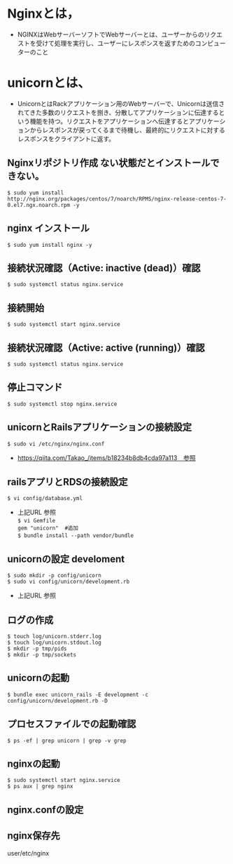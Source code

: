 # Nginxとは，  
* NGINXはWebサーバーソフトでWebサーバーとは、ユーザーからのリクエストを受けて処理を実行し、ユーザーにレスポンスを返すためのコンピューターのこと  
# unicornとは、 
* UnicornとはRackアプリケーション用のWebサーバーで、Unicornは送信されてきた多数のリクエストを捌き、分散してアプリケーションに伝達するという機能を持つ。リクエストをアプリケーションへ伝達するとアプリケーションからレスポンスが戻ってくるまで待機し、最終的にリクエストに対するレスポンスをクライアントに返す。
## Nginxリポジトリ作成 ない状態だとインストールできない。  
``` $ sudo yum install http://nginx.org/packages/centos/7/noarch/RPMS/nginx-release-centos-7-0.el7.ngx.noarch.rpm -y ```  
## nginx インストール  
``` $ sudo yum install nginx -y ```  
## 接続状況確認（Active: inactive (dead)）確認
``` $ sudo systemctl status nginx.service ```  
## 接続開始  
``` $ sudo systemctl start nginx.service ```  
## 接続状況確認（Active: active (running)）確認
``` $ sudo systemctl status nginx.service ``` 
## 停止コマンド  
``` $ sudo systemctl stop nginx.service ```  
## unicornとRailsアプリケーションの接続設定  
``` $ sudo vi /etc/nginx/nginx.conf ```
* https://qiita.com/Takao_/items/b18234b8db4cda97a113　参照  
## railsアプリとRDSの接続設定  
``` $ vi config/database.yml ```  
* 上記URL  参照  
``` $ vi Gemfile ```  
``` gem "unicorn"  #追加 ```  
``` $ bundle install --path vendor/bundle ```  
## unicornの設定  develoment
``` $ sudo mkdir -p config/unicorn ```  
``` $ sudo vi config/unicorn/development.rb ```  
* 上記URL  参照  
## ログの作成  
``` $ touch log/unicorn.stderr.log ```  
``` $ touch log/unicorn.stdout.log ```  
``` $ mkdir -p tmp/pids ```  
``` $ mkdir -p tmp/sockets ```  
## unicornの起動  
``` $ bundle exec unicorn_rails -E development -c config/unicorn/development.rb -D ```  
## プロセスファイルでの起動確認  
``` $ ps -ef | grep unicorn | grep -v grep ```  
## nginxの起動  
``` $ sudo systemctl start nginx.service ```   
``` $ ps aux | grep nginx ```  
## nginx.confの設定  

## nginx保存先
user/etc/nginx
